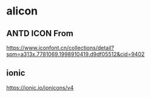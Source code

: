 # alicon

## ANTD ICON From

<https://www.iconfont.cn/collections/detail?spm=a313x.7781069.1998910419.d9df05512&cid=9402>

## ionic

<https://ionic.io/ionicons/v4>
